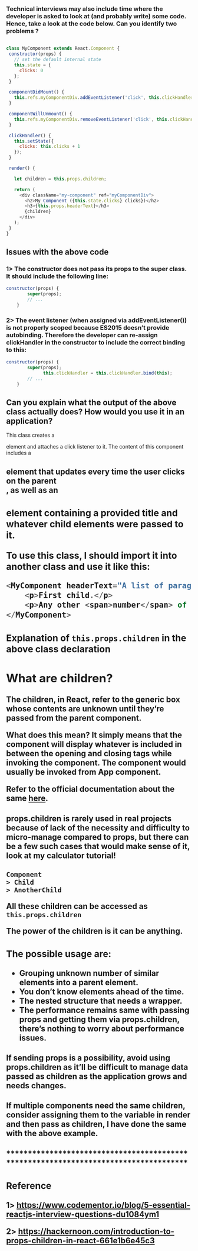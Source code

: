  ### Technical interviews may also include time where the developer is asked to look at (and probably write) some code. Hence, take a look at the code below. Can you identify two problems ?

 ```js

 class MyComponent extends React.Component {
  constructor(props) {
    // set the default internal state
    this.state = {
      clicks: 0
    };
  }

  componentDidMount() {
    this.refs.myComponentDiv.addEventListener('click', this.clickHandler);
  }

  componentWillUnmount() {
    this.refs.myComponentDiv.removeEventListener('click', this.clickHandler);
  }

  clickHandler() {
    this.setState({
      clicks: this.clicks + 1
    });
  }

  render() {

    let children = this.props.children;

    return (
      <div className="my-component" ref="myComponentDiv">
        <h2>My Component ({this.state.clicks} clicks})</h2>
        <h3>{this.props.headerText}</h3>
        {children}
      </div>
    );
  }
}

 ```
## Issues with the above code

### 1> The constructor does not pass its props to the super class. It should include the following line:

```js
constructor(props) {
        super(props);
        // ...
    }
```

### 2> The event listener (when assigned via addEventListener()) is not properly scoped because ES2015 doesn’t provide autobinding. Therefore the developer can re-assign clickHandler in the constructor to include the correct binding to this:

```js
constructor(props) {
        super(props);
              this.clickHandler = this.clickHandler.bind(this);
        // ...
    }

```

## Can you explain what the output of the above class actually does? How would you use it in an application?

This class creates a <div /> element and attaches a click listener to it. The content of this component includes a <h2 /> element that updates every time the user clicks on the parent <div />, as well as an <h3 /> element containing a provided title and whatever child elements were passed to it.

To use this class, I should import it into another class and use it like this:

```js
<MyComponent headerText="A list of paragraph tags">
    <p>First child.</p>
    <p>Any other <span>number</span> of children...</p>
</MyComponent>
```

### Explanation of ``this.props.children`` in the above class declaration


## What are children?

The children, in React, refer to the generic box whose contents are unknown until they’re passed from the parent component.

What does this mean? It simply means that the component will display whatever is included in between the opening and closing tags while invoking the component. The component would usually be invoked from App component.

Refer to the official documentation about the same [here](https://reactjs.org/docs/composition-vs-inheritance.html).

#### props.children is rarely used in real projects because of lack of the necessity and difficulty to micro-manage compared to props, but there can be a few such cases that would make sense of it, look at my calculator tutorial!

```
Component
> Child
> AnotherChild
```

All these children can be accessed as ``this.props.children``

The power of the children is it can be anything.

### The possible usage are:

- Grouping unknown number of similar elements into a parent element.
- You don’t know elements ahead of the time.
- The nested structure that needs a wrapper.
- The performance remains same with passing props and getting them via props.children, there’s nothing to worry about performance issues.

#### If sending props is a possibility, avoid using props.children as it’ll be difficult to manage data passed as children as the application grows and needs changes.

#### If multiple components need the same children, consider assigning them to the variable in render and then pass as children, I have done the same with the above example.





#### ************************************************************************************
### Reference

1> https://www.codementor.io/blog/5-essential-reactjs-interview-questions-du1084ym1

2> https://hackernoon.com/introduction-to-props-children-in-react-661e1b6e45c3